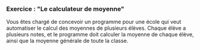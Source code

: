 ### Exercice : "Le calculateur de moyenne"

Vous êtes chargé de concevoir un programme pour une école qui veut automatiser le calcul des
moyennes de plusieurs élèves. Chaque élève a plusieurs notes, et le programme doit calculer la
moyenne de chaque élève, ainsi que la moyenne générale de toute la classe.
